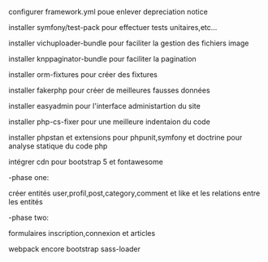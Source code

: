 configurer framework.yml poue enlever depreciation notice

installer symfony/test-pack pour effectuer tests unitaires,etc...

installer vichuploader-bundle pour faciliter la gestion des fichiers image

installer knppaginator-bundle pour faciliter la pagination

installer orm-fixtures pour créer des fixtures

installer fakerphp pour créer de meilleures fausses données

installer easyadmin pour l'interface administartion du site

installer php-cs-fixer pour une meilleure indentaion du code

installer phpstan et extensions pour phpunit,symfony et doctrine pour analyse statique du code php

intégrer cdn pour bootstrap 5 et fontawesome

-phase one:

créer entités user,profil,post,category,comment et like et les relations entre les entités

-phase two:

formulaires inscription,connexion et articles

webpack encore bootstrap sass-loader
